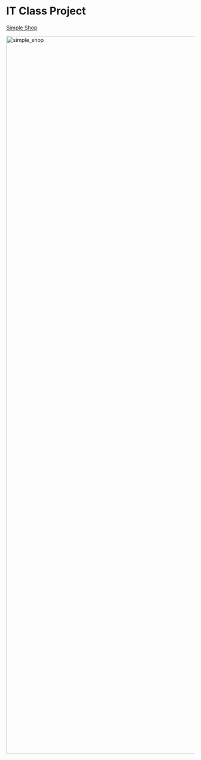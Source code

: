 # IT Class Project

[Simple Shop](https://web.njit.edu/~mb822/simple_shop/home.php)

<img width="1918" alt="simple_shop" src="https://user-images.githubusercontent.com/70653539/136677431-703c0466-8a15-40fe-9d64-e74abfcfaa24.png">
